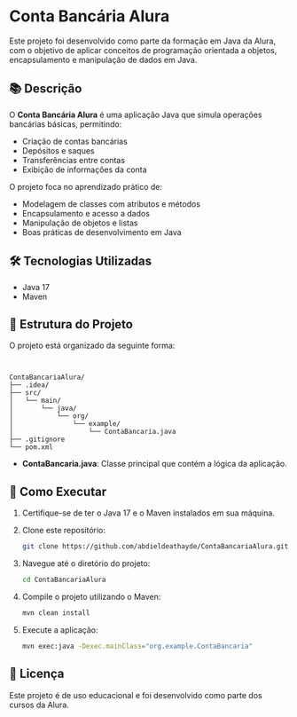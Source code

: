 # Conta Bancária Alura

Este projeto foi desenvolvido como parte da formação em Java da Alura, com o objetivo de aplicar conceitos de programação orientada a objetos, encapsulamento e manipulação de dados em Java.

## 📚 Descrição

O **Conta Bancária Alura** é uma aplicação Java que simula operações bancárias básicas, permitindo:

* Criação de contas bancárias
* Depósitos e saques
* Transferências entre contas
* Exibição de informações da conta

O projeto foca no aprendizado prático de:

* Modelagem de classes com atributos e métodos
* Encapsulamento e acesso a dados
* Manipulação de objetos e listas
* Boas práticas de desenvolvimento em Java

## 🛠️ Tecnologias Utilizadas

* Java 17
* Maven

## 📁 Estrutura do Projeto

O projeto está organizado da seguinte forma:

```


ContaBancariaAlura/
├── .idea/
├── src/
│   └── main/
│       └── java/
│           └── org/
│               └── example/
│                   └── ContaBancaria.java
├── .gitignore
└── pom.xml
```



* **ContaBancaria.java**: Classe principal que contém a lógica da aplicação.

## 🚀 Como Executar

1. Certifique-se de ter o Java 17 e o Maven instalados em sua máquina.
2. Clone este repositório:

   ```bash
   git clone https://github.com/abdieldeathayde/ContaBancariaAlura.git
   ```



3. Navegue até o diretório do projeto:

   ```bash
   cd ContaBancariaAlura
   ```



4. Compile o projeto utilizando o Maven:

   ```bash
   mvn clean install
   ```



5. Execute a aplicação:

   ```bash
   mvn exec:java -Dexec.mainClass="org.example.ContaBancaria"
   ```



## 📄 Licença

Este projeto é de uso educacional e foi desenvolvido como parte dos cursos da Alura.

